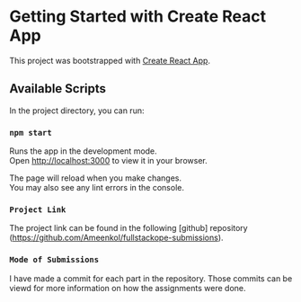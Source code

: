 # Getting Started with Create React App

This project was bootstrapped with [Create React App](https://github.com/facebook/create-react-app).

## Available Scripts

In the project directory, you can run:

### `npm start`

Runs the app in the development mode.\
Open [http://localhost:3000](http://localhost:3000) to view it in your browser.

The page will reload when you make changes.\
You may also see any lint errors in the console.

### `Project Link`

The project link can be found in the following [github] repository (<https://github.com/Ameenkol/fullstackope-submissions>).

### `Mode of Submissions`

I have made a commit for each part in the repository. Those commits can be viewd for more information on how the assignments were done.
